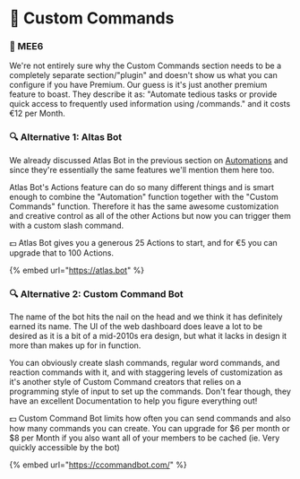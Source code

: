 # 👑 Custom Commands

### 👑 MEE6

We're not entirely sure why the Custom Commands section needs to be a completely separate section/"plugin" and doesn't show us what you can configure if you have Premium. Our guess is it's just another premium feature to boast. They describe it as: "Automate tedious tasks or provide quick access to frequently used information using /commands." and it costs €12 per Month.

### 🔍 Alternative 1: Altas Bot

We already discussed Atlas Bot in the previous section on [Automations](automations.md) and since they're essentially the same features we'll mention them here too.

Atlas Bot's Actions feature can do so many different things and is smart enough to combine the "Automation" function together with the "Custom Commands" function. Therefore it has the same awesome customization and creative control as all of the other Actions but now you can trigger them with a custom slash command.

💵 Atlas Bot gives you a generous 25 Actions to start, and for €5 you can upgrade that to 100 Actions.

{% embed url="https://atlas.bot" %}

### 🔍 Alternative 2: Custom Command Bot

The name of the bot hits the nail on the head and we think it has definitely earned its name. The UI of the web dashboard does leave a lot to be desired as it is a bit of a mid-2010s era design, but what it lacks in design it more than makes up for in function.

You can obviously create slash commands, regular word commands, and reaction commands with it, and with staggering levels of customization as it's another style of Custom Command creators that relies on a programming style of input to set up the commands. Don't fear though, they have an excellent Documentation to help you figure everything out!

💵 Custom Command Bot limits how often you can send commands and also how many commands you can create. You can upgrade for $6 per month or $8 per Month if you also want all of your members to be cached (ie. Very quickly accessible by the bot)

{% embed url="https://ccommandbot.com/" %}
